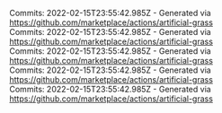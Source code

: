 Commits: 2022-02-15T23:55:42.985Z - Generated via https://github.com/marketplace/actions/artificial-grass
<br>
Commits: 2022-02-15T23:55:42.985Z - Generated via https://github.com/marketplace/actions/artificial-grass
<br>
Commits: 2022-02-15T23:55:42.985Z - Generated via https://github.com/marketplace/actions/artificial-grass
<br>
Commits: 2022-02-15T23:55:42.985Z - Generated via https://github.com/marketplace/actions/artificial-grass
<br>
Commits: 2022-02-15T23:55:42.985Z - Generated via https://github.com/marketplace/actions/artificial-grass
<br>
